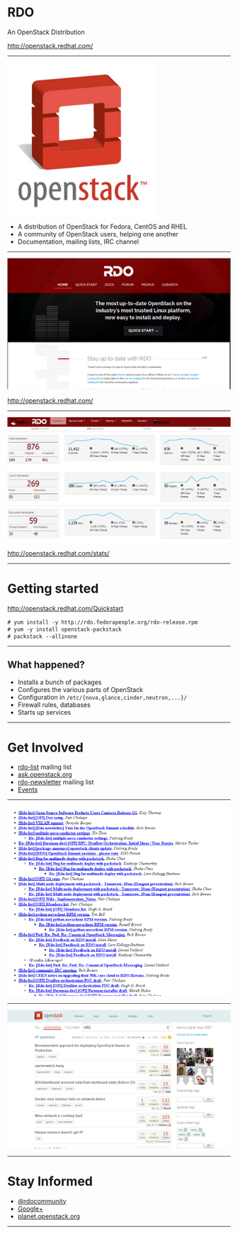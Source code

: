 # RDO 

An OpenStack Distribution

http://openstack.redhat.com/

---

![RDO site](assets/openstacklogo.jpg)

- A distribution of OpenStack for Fedora, CentOS and RHEL
- A community of OpenStack users, helping one another
- Documentation, mailing lists, IRC channel

---

![RDO site](assets/website.png)

http://openstack.redhat.com/

---

![Stats](assets/stats.png)

http://openstack.redhat.com/stats/

---

# Getting started

http://openstack.redhat.com/Quickstart

    # yum install -y http://rdo.fedorapeople.org/rdo-release.rpm
    # yum -y install openstack-packstack
    # packstack --allinone

---

## What happened?

- Installs a bunch of packages
- Configures the various parts of OpenStack
- Configuration in `/etc/{nova,glance,cinder,neutron,...}/`
- Firewall rules, databases
- Starts up services

---

# Get Involved

- [rdo-list] mailing list
- [ask.openstack.org][]
- [rdo-newsletter] mailing list
- [Events][]

[rdo-list]: http://www.redhat.com/mailman/listinfo/rdo-list
[rdo-newsletter]: http://www.redhat.com/mailman/listinfo/rdo-newsletter
[ask.openstack.org]: http://ask.openstack.org/
[Events]: http://openstack.redhat.com/Events

---

![RDO site](assets/rdolist.png)

---

![RDO site](assets/askopenstack.png)

---

# Stay Informed

- [@rdocommunity][]
- [Google+][]
- [planet.openstack.org][]

[@rdocommunity]: http://twitter.com/rdocommunity
[Google+]: https://plus.google.com/communities/110409030763231732154
[planet.openstack.org]: http://planet.openstack.org/

---

